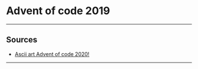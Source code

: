# Advent of code 2019

---

## Sources

- [Ascii art Advent of code 2020!](http://patorjk.com/software/taag/#p=display&f=Epic&t=Advent%20of%20code%202020!)

---
